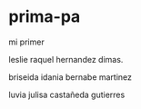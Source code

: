 # prima-pa
mi primer 

leslie raquel hernandez dimas. 

briseida idania bernabe martinez


luvia julisa castañeda gutierres

